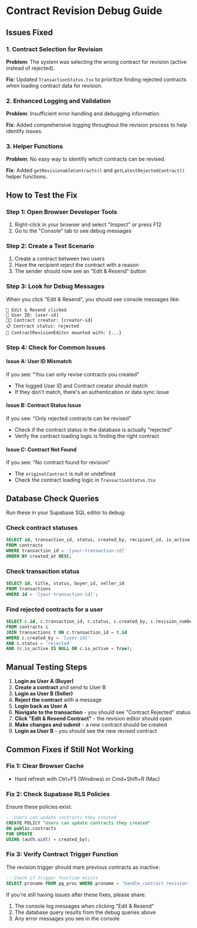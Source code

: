 # Contract Revision Debug Guide

## Issues Fixed

### 1. Contract Selection for Revision
**Problem**: The system was selecting the wrong contract for revision (active instead of rejected).

**Fix**: Updated `TransactionStatus.tsx` to prioritize finding rejected contracts when loading contract data for revision.

### 2. Enhanced Logging and Validation
**Problem**: Insufficient error handling and debugging information.

**Fix**: Added comprehensive logging throughout the revision process to help identify issues.

### 3. Helper Functions
**Problem**: No easy way to identify which contracts can be revised.

**Fix**: Added `getRevisionableContracts()` and `getLatestRejectedContract()` helper functions.

## How to Test the Fix

### Step 1: Open Browser Developer Tools
1. Right-click in your browser and select "Inspect" or press F12
2. Go to the "Console" tab to see debug messages

### Step 2: Create a Test Scenario
1. Create a contract between two users
2. Have the recipient reject the contract with a reason
3. The sender should now see an "Edit & Resend" button

### Step 3: Look for Debug Messages
When you click "Edit & Resend", you should see console messages like:
```
🔄 Edit & Resend clicked
🧑 User ID: [user-id]
👨‍💼 Contract creator: [creator-id]
📋 Contract status: rejected
📝 ContractRevisionEditor mounted with: {...}
```

### Step 4: Check for Common Issues

#### Issue A: User ID Mismatch
If you see: "You can only revise contracts you created"
- The logged User ID and Contract creator should match
- If they don't match, there's an authentication or data sync issue

#### Issue B: Contract Status Issue
If you see: "Only rejected contracts can be revised"
- Check if the contract status in the database is actually "rejected"
- Verify the contract loading logic is finding the right contract

#### Issue C: Contract Not Found
If you see: "No contract found for revision"
- The `originalContract` is null or undefined
- Check the contract loading logic in `TransactionStatus.tsx`

## Database Check Queries

Run these in your Supabase SQL editor to debug:

### Check contract statuses
```sql
SELECT id, transaction_id, status, created_by, recipient_id, is_active, revision_number, created_at
FROM contracts 
WHERE transaction_id = '[your-transaction-id]'
ORDER BY created_at DESC;
```

### Check transaction status
```sql
SELECT id, title, status, buyer_id, seller_id 
FROM transactions 
WHERE id = '[your-transaction-id]';
```

### Find rejected contracts for a user
```sql
SELECT c.id, c.transaction_id, c.status, c.created_by, c.revision_number, t.title
FROM contracts c
JOIN transactions t ON c.transaction_id = t.id
WHERE c.created_by = '[user-id]' 
AND c.status = 'rejected'
AND (c.is_active IS NULL OR c.is_active = true);
```

## Manual Testing Steps

1. **Login as User A (Buyer)**
2. **Create a contract** and send to User B
3. **Login as User B (Seller)** 
4. **Reject the contract** with a message
5. **Login back as User A**
6. **Navigate to the transaction** - you should see "Contract Rejected" status
7. **Click "Edit & Resend Contract"** - the revision editor should open
8. **Make changes and submit** - a new contract should be created
9. **Login as User B** - you should see the new revised contract

## Common Fixes if Still Not Working

### Fix 1: Clear Browser Cache
- Hard refresh with Ctrl+F5 (Windows) or Cmd+Shift+R (Mac)

### Fix 2: Check Supabase RLS Policies
Ensure these policies exist:
```sql
-- Users can update contracts they created
CREATE POLICY "Users can update contracts they created" 
ON public.contracts 
FOR UPDATE 
USING (auth.uid() = created_by);
```

### Fix 3: Verify Contract Trigger Function
The revision trigger should mark previous contracts as inactive:
```sql
-- Check if trigger function exists
SELECT proname FROM pg_proc WHERE proname = 'handle_contract_revision';
```

If you're still having issues after these fixes, please share:
1. The console log messages when clicking "Edit & Resend"
2. The database query results from the debug queries above
3. Any error messages you see in the console